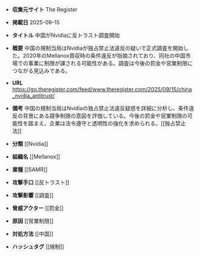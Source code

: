 - **収集元サイト**
The Register

- **掲載日**
2025-09-15

- **タイトル**
中国がNvidiaに反トラスト調査開始

- **概要**
中国の規制当局はNvidiaが独占禁止法違反の疑いで正式調査を開始した。2020年のMellanox買収時の条件違反が指摘されており、同社の中国市場での事業に制限が課される可能性がある。調査は今後の罰金や営業制限につながる見込みである。

- **URL**
https://go.theregister.com/feed/www.theregister.com/2025/09/15/china_nvidia_antitrust/

- **備考**
中国の規制当局はNvidiaの独占禁止法違反疑惑を詳細に分析し、条件違反の背景にある競争制限の意図を評価している。今後の罰金や営業制限の可能性を踏まえ、企業は法令遵守と透明性の強化を求められる。[[独占禁止法]]

- **分類**
[[Nvidia]]

- **組織名**
[[Mellanox]]

- **業種**
[[SAMR]]

- **攻撃手口**
[[反トラスト]]

- **攻撃影響**
[[調査]]

- **脅威アクター**
[[罰金]]

- **原因**
[[営業制限]]

- **対処方法**
[[中国]]

- **ハッシュタグ**
[[規制]]
